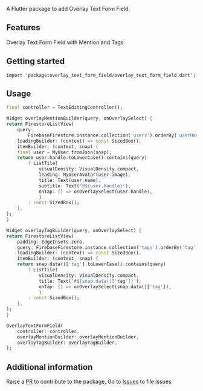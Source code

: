 <!--
This README describes the package. If you publish this package to pub.dev,
this README's contents appear on the landing page for your package.

For information about how to write a good package README, see the guide for
[writing package pages](https://dart.dev/guides/libraries/writing-package-pages).

For general information about developing packages, see the Dart guide for
[creating packages](https://dart.dev/guides/libraries/create-library-packages)
and the Flutter guide for
[developing packages and plugins](https://flutter.dev/developing-packages).
-->

A Flutter package to add Overlay Text Form Field.

## Features

Overlay Text Form Field with Mention and Tags

## Getting started

```
import 'package:overlay_text_form_field/overlay_text_form_field.dart';
```

## Usage

```dart
final controller = TextEditingController();

Widget overlayMentionBuilder(query, onOverlaySelect) {
return FirestoreListView(
    query:
        FirebaseFirestore.instance.collection('users').orderBy('userHandle'),
    loadingBuilder: (context) => const SizedBox(),
    itemBuilder: (context, snap) {
    final user = MyUser.fromJson(snap);
    return user.handle.toLowerCase().contains(query)
        ? ListTile(
            visualDensity: VisualDensity.compact,
            leading: MyUserAvatar(user.image),
            title: Text(user.name),
            subtitle: Text('@${user.handle}'),
            onTap: () => onOverlaySelect(user.handle),
            )
        : const SizedBox();
    },
);
}

Widget overlayTagBuilder(query, onOverlaySelect) {
return FirestoreListView(
    padding: EdgeInsets.zero,
    query: FirebaseFirestore.instance.collection('tags').orderBy('tag'),
    loadingBuilder: (context) => const SizedBox(),
    itemBuilder: (context, snap) {
    return snap.data()['tag'].toLowerCase().contains(query)
        ? ListTile(
            visualDensity: VisualDensity.compact,
            title: Text('#${snap.data()['tag']}'),
            onTap: () => onOverlaySelect(snap.data()['tag']),
            )
        : const SizedBox();
    },
);
}

OverlayTextFormField(
    controller: controller,
    overlayMentionBuilder: overlayMentionBuilder,
    overlayTagBuilder: overlayTagBuilder,
);
```

## Additional information

Raise a [PR](https://github.com/MominRaza/overlay_text_form_field/pulls) to
contribute to the package, Go to [Issues](https://github.com/MominRaza/overlay_text_form_field/issues) to file issues
